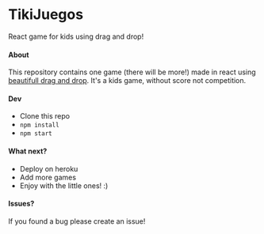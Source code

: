 # TikiJuegos

React game for kids using drag and drop!


#### About
This repository contains one game (there will be more!) made in react using [beautifull drag and drop](https://github.com/atlassian/react-beautiful-dnd).
It's a kids game, without score not competition.

#### Dev
- Clone this repo
- `npm install`
- `npm start`

#### What next?
- Deploy on heroku
- Add more games
- Enjoy with the little ones! :)

#### Issues?
If you found a bug please create an issue!